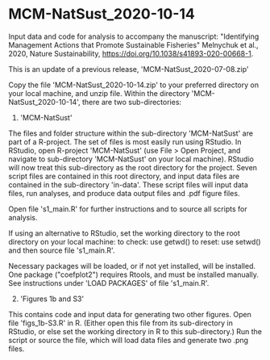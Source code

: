 # MCM-NatSust_2020-10-14
Input data and code for analysis to accompany the manuscript: "Identifying Management Actions that Promote Sustainable Fisheries"
Melnychuk et al., 2020, Nature Sustainability, https://doi.org/10.1038/s41893-020-00668-1.

This is an update of a previous release, 'MCM-NatSust_2020-07-08.zip'

Copy the file 'MCM-NatSust_2020-10-14.zip' to your preferred directory on your local machine, and unzip file. Within the directory 'MCM-NatSust_2020-10-14', there are two sub-directories:

1. 'MCM-NatSust'

The files and folder structure within the sub-directory 'MCM-NatSust' are part of a R-project. The set of files is most easily run using RStudio. In RStudio, open R-project 'MCM-NatSust' (use File > Open Project, and navigate to sub-directory 'MCM-NatSust' on your local machine). RStudio will now treat this sub-directory as the root directory for the project. Seven script files are contained in this root directory, and input data files are contained in the sub-directory 'in-data'. These script files will input data files, run analyses, and produce data output files and .pdf figure files.

Open file 's1_main.R' for further instructions and to source all scripts for analysis.

If using an alternative to RStudio, set the working directory to the root directory on your local machine: to check: use getwd() to reset: use setwd() and then source file 's1_main.R'.

Necessary packages will be loaded, or if not yet installed, will be installed. One package ("coefplot2") requires Rtools, and must be installed manually. See instructions under 'LOAD PACKAGES' of file 's1_main.R'.

2. 'Figures 1b and S3'

This contains code and input data for generating two other figures. Open file 'figs_1b-S3.R' in R. (Either open this file from its sub-directory in RStudio, or else set the working directory in R to this sub-directory.) Run the script or source the file, which will load data files and generate two .png files.
